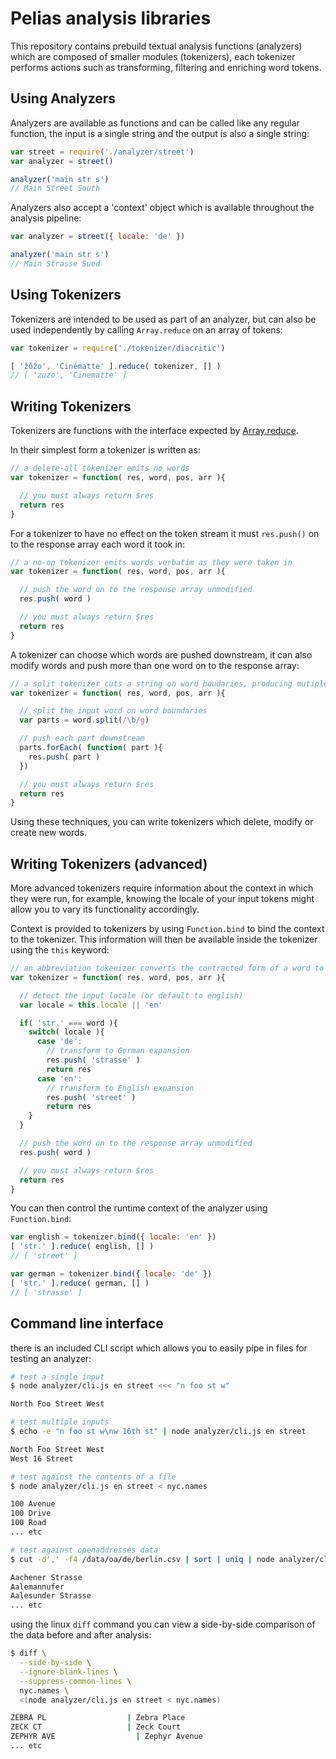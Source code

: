 
# Pelias analysis libraries

This repository contains prebuild textual analysis functions (analyzers) which are composed of smaller modules (tokenizers), each tokenizer performs actions such as transforming, filtering and enriching word tokens.

## Using Analyzers

Analyzers are available as functions and can be called like any regular function, the input is a single string and the output is also a single string:

```javascript
var street = require('./analyzer/street')
var analyzer = street()

analyzer('main str s')
// Main Street South
```

Analyzers also accept a 'context' object which is available throughout the analysis pipeline:

```javascript
var analyzer = street({ locale: 'de' })

analyzer('main str s')
// Main Strasse Sued
```

## Using Tokenizers

Tokenizers are intended to be used as part of an analyzer, but can also be used independently by calling `Array.reduce` on an array of tokens:

```javascript
var tokenizer = require('./tokenizer/diacritic')

[ 'žůžo', 'Cinématte' ].reduce( tokenizer, [] )
// [ 'zuzo', 'Cinematte' ]
```

## Writing Tokenizers

Tokenizers are functions with the interface expected by [Array.reduce](https://developer.mozilla.org/en-US/docs/Web/JavaScript/Reference/Global_Objects/Array/Reduce).

In their simplest form a tokenizer is written as:

```javascript
// a delete-all tokenizer emits no words
var tokenizer = function( res, word, pos, arr ){

  // you must always return $res
  return res
}
```

For a tokenizer to have no effect on the token stream it must `res.push()` on to the response array each word it took in:

```javascript
// a no-op tokenizer emits words verbatim as they were taken in
var tokenizer = function( res, word, pos, arr ){

  // push the word on to the response array unmodified
  res.push( word )

  // you must always return $res
  return res
}
```

A tokenizer can choose which words are pushed downstream, it can also modify words and push more than one word on to the response array:

```javascript
// a split tokenizer cuts a string on word boudaries, producing mutiple words
var tokenizer = function( res, word, pos, arr ){

  // split the input word on word boundaries
  var parts = word.split(/\b/g)

  // push each part downstream
  parts.forEach( function( part ){
    res.push( part )
  })

  // you must always return $res
  return res
}
```

Using these techniques, you can write tokenizers which delete, modify or create new words.

## Writing Tokenizers (advanced)

More advanced tokenizers require information about the context in which they were run, for example, knowing the locale of your input tokens might allow you to vary its functionality accordingly.

Context is provided to tokenizers by using `Function.bind` to bind the context to the tokenizer. This information will then be available inside the tokenizer using the `this` keyword:

```javascript
// an abbreviation tokenizer converts the contracted form of a word to its equivalent expanded form
var tokenizer = function( res, word, pos, arr ){

  // detect the input locale (or default to english)
  var locale = this.locale || 'en'

  if( 'str.' === word ){
    switch( locale ){
      case 'de':
        // transform to German expansion
        res.push( 'strasse' )
        return res
      case 'en':
        // transform to English expansion
        res.push( 'street' )
        return res
    }
  }

  // push the word on to the response array unmodified
  res.push( word )

  // you must always return $res
  return res
}
```

You can then control the runtime context of the analyzer using `Function.bind`:

```javascript
var english = tokenizer.bind({ locale: 'en' })
[ 'str.' ].reduce( english, [] )
// [ 'street' ]

var german = tokenizer.bind({ locale: 'de' })
[ 'str.' ].reduce( german, [] )
// [ 'strasse' ]
```


## Command line interface

there is an included CLI script which allows you to easily pipe in files for testing an analyzer:

```bash
# test a single input
$ node analyzer/cli.js en street <<< "n foo st w"

North Foo Street West

# test multiple inputs
$ echo -e "n foo st w\nw 16th st" | node analyzer/cli.js en street

North Foo Street West
West 16 Street

# test against the contents of a file
$ node analyzer/cli.js en street < nyc.names

100 Avenue
100 Drive
100 Road
... etc

# test against openaddresses data
$ cut -d',' -f4 /data/oa/de/berlin.csv | sort | uniq | node analyzer/cli.js de street

Aachener Strasse
Aalemannufer
Aalesunder Strasse
... etc
```

using the linux `diff` command you can view a side-by-side comparison of the data before and after analysis:

```bash
$ diff \
  --side-by-side \
  --ignore-blank-lines \
  --suppress-common-lines \
  nyc.names \
  <(node analyzer/cli.js en street < nyc.names)

ZEBRA PL                  | Zebra Place
ZECK CT                   | Zeck Court
ZEPHYR AVE                  | Zephyr Avenue
... etc
```
